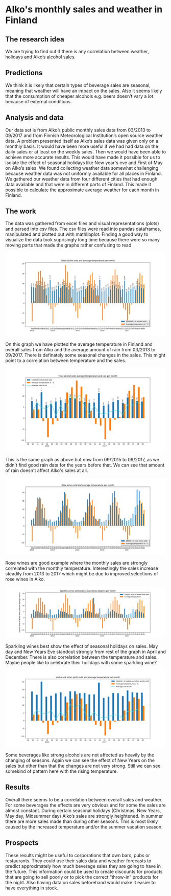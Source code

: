 Alko's monthly sales and weather in Finland
======


## The research idea
We are trying to find out if there is any correlation between weather, holidays and Alko’s alcohol sales.


## Predictions
We think it is likely that certain types of beverage sales are seasonal, meaning that weather will have an impact on the sales. Also it seems likely that the consumption of cheaper alcohols e.g. beers doesn’t vary a lot because of external conditions. 


## Analysis and data
Our data set is from Alko’s public monthly sales data from 03/2013 to 09/2017 and from Finnish Meteorological Institution’s open source weather data. 
A problem presented itself as Alko’s sales data was given only on a monthly basis. It would have been more useful if we had had data on the daily sales or at least on the weekly sales. Then we would have been able to achieve more accurate results. This would have made it possible for us to isolate the effect of seasonal holidays like New year's eve and First of May on Alko’s sales. 
We found collecting weather data somewhat challenging because weather data was not uniformly available for all places in Finland. We gathered our weather data from four different cities that had enough data available and that were in different parts of Finland. This made it possible to calculate the approximate average weather for each month in Finland.


## The work
The data was gathered from excel files and visual representations (plots) and parsed into csv files. The csv files were read into pandas dataframes, manipulated and plotted out with mathlibplot. Finding a good way to visualize the data took suprisingly long time because there were so many moving parts that made the graphs rather confusing to read. 


![overall](/images/overall.png)


On this graph we have plotted the average temperature in Finland and overall sales from Alko and the average amount of rain from 03/2013 to 09/2017. There is definately some seasonal changes in the sales. This might point to a correlation between temperature and the sales.


![overall with rain](/images/withRain.png)


This is the same graph as above but now from 09/2015 to 09/2017, as we didn't find good rain data for the years before that. We can see that amount of rain doesn't affect Alko's sales at all.


![rose wine](/images/rose.png)


Rose wines are good example where the monthly sales are strongly correlated with the monthly temperature. Interestingly the sales increase steadily from 2013 to 2017 which might be due to improved selections of rose wines in Alko. 


![sparkling wine](/images/sparkling.png)


Sparkling wines best show the effect of seasonal holidays on sales. May day and New Years Eve standout strongly from rest of the graph in April and December. There is also correlation between the temperature and sales. Maybe people like to celebrate their holidays with some sparkling wine?


![vodka and spirits](/images/vodka.png)


Some beverages like strong alcohols are not affected as heavily by the changing of seasons. Again we can see the effect of New Years on the sales but other than that the changes are not very strong. Still we can see somekind of pattern here with the rising temperature.


## Results
Overall there seems to be a correlation between overall sales and weather. For some beverages the effects are very obvious and for some the sales are almost constant. During certain seasonal holidays (Christmas, New Years, May day, Midsummer day) Alko’s sales are strongly heightened. In summer there are more sales made than during other seasons. This is most likely caused by the increased temperature and/or the summer vacation season.


## Prospects
These results might be useful to corporations that own bars, pubs or restaurants. They could use their sales data and weather forecasts to predict approximately how much beverage sales they are going to have in the future. This information could be used to create discounts for products that are going to sell poorly or to pick the correct “throw-in” products for the night. Also having data on sales beforehand would make it easier to have everything in stock.
